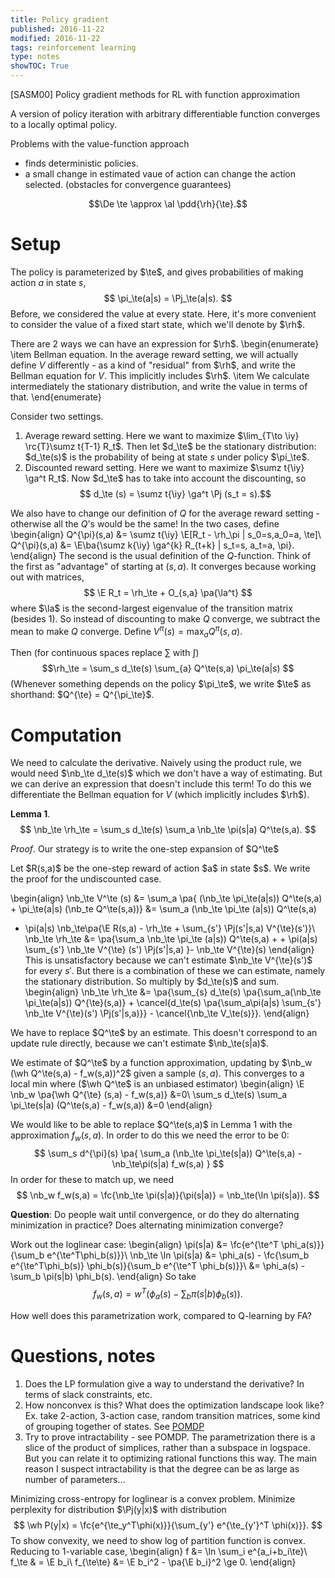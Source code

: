 ```yaml
---
title: Policy gradient
published: 2016-11-22
modified: 2016-11-22
tags: reinforcement learning
type: notes
showTOC: True
---
```


[SASM00] Policy gradient methods for RL with function approximation

A version of policy iteration with arbitrary differentiable function converges to a locally optimal policy.

Problems with the value-function approach

* finds deterministic policies.
* a small change in estimated vaue of action can change the action selected. (obstacles for convergence guarantees)

$$\De \te \approx \al \pdd{\rh}{\te}.$$

# Setup

The policy is parameterized by $\te$, and gives probabilities of making action $a$ in state $s$,
$$
\pi_\te(a|s) = \Pj_\te(a|s).
$$
Before, we considered the value at every state. Here, it's more convenient to consider the value of a fixed start state, which we'll denote by $\rh$. 

There are 2 ways we can have an expression for $\rh$. 
\begin{enumerate}
\item
Bellman equation. In the average reward setting, we will actually define $V$ differently - as a kind of "residual" from $\rh$, and write the Bellman equation for $V$. This implicitly includes $\rh$.
\item
We calculate intermediately the stationary distribution, and write the value in terms of that.
\end{enumerate}

Consider two settings.

1. Average reward setting. Here we want to maximize $\lim_{T\to \iy} \rc{T}\sumz t{T-1} R_t$. Then let $d_\te$ be the stationary distribution: $d_\te(s)$ is the probability of being at state $s$ under policy $\pi_\te$.
2.  Discounted reward setting. Here we want to maximize $\sumz t{\iy} \ga^t R_t$. Now $d_\te$ has to take into account the discounting, so 
	$$ d_\te (s) = \sumz t{\iy} \ga^t \Pj (s_t = s).$$
	
We also have to change our definition of $Q$ for the average reward setting - otherwise all the $Q$'s would be the same! In the two cases, define
\begin{align}
Q^{\pi}(s,a) &= \sumz t{\iy} \E[R_t - \rh_\pi | s_0=s,a_0=a, \te]\\
Q^{\pi}(s,a) &= \E\ba{\sumz k{\iy} \ga^{k} R_{t+k} | s_t=s, a_t=a, \pi}.
\end{align}
The second is the usual definition of the $Q$-function. Think of the first as "advantage" of starting at $(s,a)$. It converges because working out with matrices,
$$
\E R_t = \rh_\te + O_{s,a} \pa{\la^t}
$$
where $\la$ is the second-largest eigenvalue of the transition matrix (besides 1). So instead of discounting to make $Q$ converge, we subtract the mean to make $Q$ converge. Define $V^\pi(s) = \max_a Q^\pi(s,a)$.
	
Then (for continuous spaces replace $\sum$ with $\int$)
$$\rh_\te = \sum_s d_\te(s) \sum_{a} Q^\te(s,a) \pi_\te(a|s) $$
(Whenever something depends on the policy $\pi_\te$, we write $\te$ as shorthand: $Q^{\te} = Q^{\pi_\te}$.

# Computation

We need to calculate the derivative. Naively using the product rule, we would need $\nb_\te d_\te(s)$ which we don't have a way of estimating. But we can derive an expression that doesn't include this term! To do this we differentiate the Bellman equation for $V$ (which implicitly includes $\rh$).

**Lemma 1**. 
$$
\nb_\te \rh_\te = \sum_s d_\te(s) \sum_a \nb_\te \pi(s|a) Q^\te(s,a).
$$

*Proof*. Our strategy is to write the one-step expansion of $Q^\te$
<!-- , and find there's a term that cancels with $\nb_\te \pi_\te(a|s)$.--> Let $R(s,a)$ be the one-step reward of action $a$ in state $s$. We write the proof for the undiscounted case.
\begin{align}
\nb_\te V^\te (s)
&= \sum_a \pa{
(\nb_\te \pi_\te(a|s)) Q^\te(s,a) 
+
\pi_\te(a|s) (\nb_te Q^\te(s,a))}
&= 
\sum_a (\nb_\te \pi_\te (a|s)) Q^\te(s,a) 
+ \pi(a|s) \nb_\te\pa{\E R(s,a) - \rh_\te + \sum_{s'} \Pj(s'|s,a) V^{\te}(s')}\\
\nb_\te \rh_\te &= \pa{\sum_a \nb_\te \pi_\te (a|s)) Q^\te(s,a) +  + \pi(a|s) \sum_{s'} \nb_\te V^{\te} (s') \Pj(s'|s,a) }- \nb_\te V^{\te}(s)
\end{align}
This is unsatisfactory because we can't estimate $\nb_\te V^{\te}(s')$ for every $s'$. But there is a combination of these we can estimate, namely the stationary distribution. So multiply by $d_\te(s)$ and sum.
\begin{align}
\nb_\te \rh_\te &= \pa{\sum_{s} d_\te(s) \pa{\sum_a(\nb_\te \pi_\te(a|s)) Q^{\te}(s,a)} + \cancel{d_\te(s) \pa{\sum_a\pi(a|s) \sum_{s'} \nb_\te V^{\te}(s') \Pj(s'|s,a)}} - \cancel{\nb_\te V_\te(s)}}.
\end{align}

We have to replace $Q^\te$ by an estimate. This doesn't correspond to an update rule directly, because we can't estimate $\nb_\te(s|a)$. 

We estimate of $Q^\te$ by a function approximation, updating by $\nb_w (\wh Q^\te(s,a) - f_w(s,a))^2$ given a sample $(s,a)$. This converges to a local min where ($\wh Q^\te$ is an unbiased estimator)
\begin{align}
\E \nb_w \pa{\wh Q^{\te} (s,a) - f_w(s,a)} &=0\\
\sum_s d_\te(s) \sum_a \pi_\te(s|a) (Q^\te(s,a) - f_w(s,a)) &=0
\end{align}

We would like to be able to replace $Q^\te(s,a)$ in Lemma 1 with the approximation $f_w(s,a)$. In order to do this we need the error to be 0:
$$
\sum_s d^{\pi}(s) \pa{
\sum_a (\nb_\te \pi_\te(s|a)) Q^\te(s,a) - \nb_\te\pi(s|a) f_w(s,a)
}
$$
In order for these to match up, we need
$$
\nb_w f_w(s,a) = \fc{\nb_\te \pi(s|a)}{\pi(s|a)} = \nb_\te(\ln \pi(s|a)).
$$

**Question**: Do people wait until convergence, or do they do alternating minimization in practice? Does alternating minimization converge?

Work out the loglinear case:
\begin{align}
\pi(s|a) &= \fc{e^{\te^T \phi_a(s)}}{\sum_b e^{\te^T\phi_b(s)}}\\
\nb_\te \ln \pi(s|a) &= \phi_a(s) - \fc{\sum_b e^{\te^T\phi_b(s)} \phi_b(s)}{\sum_b e^{\te^T \phi_b(s)}}\\
&= \phi_a(s) - \sum_b \pi(s|b) \phi_b(s).
\end{align}
So take 
$$
f_w(s,a) = w^T ( \phi_a(s) - \sum_b \pi(s|b) \phi_b(s)).
$$

How well does this parametrization work, compared to Q-learning by FA?

# Questions, notes

1. Does the LP formulation give a way to understand the derivative? In terms of slack constraints, etc.
2. How nonconvex is this? What does the optimization landscape look like? Ex. take 2-action, 3-action case, random transition matrices, some kind of grouping together of states. See [POMDP](POMDP.html)
3. Try to prove intractability - see POMDP. The parametrization there is a slice of the product of simplices, rather than a subspace in logspace. But you can relate it to optimizing rational functions this way. The main reason I suspect intractability is that the degree can be as large as number of parameters...

Minimizing cross-entropy for loglinear is a convex problem. Minimize perplexity for distribution $\Pj(y|x)$ with distribution 
$$
\wh P(y|x) = \fc{e^{\te_y^T\phi(x)}}{\sum_{y'} e^{\te_{y'}^T \phi(x)}}.
$$
To show convexity, we need to show log of partition function is convex. Reducing to 1-variable case, 
\begin{align}
f &= \ln \sum_i e^{a_i+b_i\te}\\
f_\te & = \E b_i\\
f_{\te\te} &= \E b_i^2 - \pa{\E b_i}^2 \ge 0.
\end{align}



